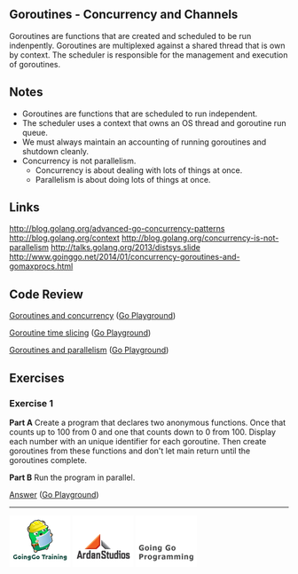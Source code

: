 ## Goroutines - Concurrency and Channels

Goroutines are functions that are created and scheduled to be run indenpently. Goroutines are multiplexed against a shared thread that is own by context. The scheduler is responsible for the management and execution of goroutines.

## Notes

* Goroutines are functions that are scheduled to run independent.
* The scheduler uses a context that owns an OS thread and goroutine run queue.
* We must always maintain an accounting of running goroutines and shutdown cleanly.
* Concurrency is not parallelism.
	* Concurrency is about dealing with lots of things at once.
	* Parallelism is about doing lots of things at once.

## Links

http://blog.golang.org/advanced-go-concurrency-patterns
http://blog.golang.org/context
http://blog.golang.org/concurrency-is-not-parallelism
http://talks.golang.org/2013/distsys.slide
http://www.goinggo.net/2014/01/concurrency-goroutines-and-gomaxprocs.html

## Code Review

[Goroutines and concurrency](example1/example1.go) ([Go Playground](http://play.golang.org/p/sFfYEQQJFW))

[Goroutine time slicing](example2/example2.go) ([Go Playground](http://play.golang.org/p/viYA-f4zBI))

[Goroutines and parallelism](example3/example3.go) ([Go Playground](http://play.golang.org/p/IqrtC7x7Ic))

## Exercises

### Exercise 1

**Part A** Create a program that declares two anonymous functions. Once that counts up to 100 from 0 and one that counts down to 0 from 100. Display each number with an unique identifier for each goroutine. Then create goroutines from these functions and don't let main return until the goroutines complete.

**Part B** Run the program in parallel.

[Answer](exercises/exercise1/exercise1.go) ([Go Playground](http://play.golang.org/p/4ox2oCSn42))

___
[![GoingGo Training](../../00-slides/images/ggt_logo.png)](http://www.goinggotraining.net)
[![Ardan Studios](../../00-slides/images/ardan_logo.png)](http://www.ardanstudios.com)
[![GoingGo Blog](../../00-slides/images/ggb_logo.png)](http://www.goinggo.net)